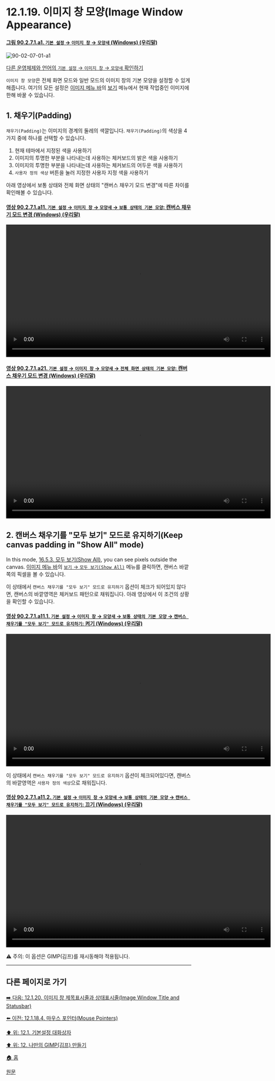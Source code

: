 # 12.1.19. 이미지 창 모양(Image Window Appearance)

<a id="90-02-07-01-a1"></a>

#### [그림 90.2.7.1.a1. `기본 설정` → `이미지 창` → `모양새` (Windows) (우리말)](./90-02-07-01-appearance.md#90-02-07-01-a1)
![90-02-07-01-a1](https://github.com/wonder13662/gimp/assets/15767104/d1a75c59-320f-4835-b679-c037ec4f7425)

[다른 운영체제와 언어의 `기본 설정` → `이미지 창` → `모양새` 확인하기](./90-02-07-01-appearance.md#90-02-07-01-a2)

`이미지 창 모양`은 전체 화면 모드와 일반 모드의 이미지 창의 기본 모양을 설정할 수 있게 해줍니다. 여기의 모든 설정은 [이미지 메뉴 바](./03-02-02-02-image-menu.md)의 [보기](./16-05-00-the-view-menu.md) 메뉴에서 현재 작업중인 이미지에 한해 바꿀 수 있습니다.

## 1. 채우기(Padding)

`채우기(Padding)`는 이미지의 경계의 둘레의 색깔입니다. `채우기(Padding)`의 색상을 4가지 중에 하나를 선택할 수 있습니다.

1. 현재 테마에서 지정된 색을 사용하기
2. 이미지의 투명한 부분을 나타내는데 사용하는 체커보드의 밝은 색을 사용하기
3. 이미지의 투명한 부분을 나타내는데 사용하는 체커보드의 어두운 색을 사용하기
4. `사용자 정의 색상` 버튼을 눌러 지정한 사용자 지정 색을 사용하기

아래 영상에서 보통 상태와 전체 화면 상태의 "캔버스 채우기 모드 변경"에 따른 차이를 확인해볼 수 있습니다.

<a id="90-02-07-01-a11"></a>

#### [영상 90.2.7.1.a11. `기본 설정` → `이미지 창` → `모양새` → `보통 상태의 기본 모양`: 캔버스 채우기 모드 변경 (Windows) (우리말)](./90-02-07-01-appearance.md#90-02-07-01-a11)
<video controls="controls" width="720" src="https://github.com/wonder13662/gimp/assets/15767104/0930f086-271a-493c-b199-b9a479676fed"></video>

<a id="90-02-07-01-a21"></a>

#### [영상 90.2.7.1.a21. `기본 설정` → `이미지 창` → `모양새` → `전체 화면 상태의 기본 모양`: 캔버스 채우기 모드 변경 (Windows) (우리말)](./90-02-07-01-appearance.md#90-02-07-01-a21)
<video controls="controls" width="720" src="https://github.com/wonder13662/gimp/assets/15767104/0e175518-d699-4e51-9241-5d711a51cf24"></video>

## 2. 캔버스 채우기를 "모두 보기" 모드로 유지하기(Keep canvas padding in "Show All" mode)
In this mode, [16.5.3. 모두 보기(Show All)](./16-05-03-show-all.md), you can see pixels outside the canvas. 
[이미지 메뉴 바](./03-02-02-02-image-menu.md)의 [`보기` → `모두 보기(Show All)`](./16-05-03-show-all.md) 메뉴를 클릭하면, 캔버스 바깥쪽의 픽셀을 볼 수 있습니다. 

이 상태에서 `캔버스 채우기를 "모두 보기" 모드로 유지하기` 옵션이 체크가 되어있지 않다면, 캔버스의 바깥영역은 체커보드 패턴으로 채워집니다. 아래 영상에서 이 조건의 상황을 확인할 수 있습니다.

<a id="90-02-07-01-a11-01"></a>

#### [영상 90.2.7.1.a11.1. `기본 설정` → `이미지 창` → `모양새` → `보통 상태의 기본 모양` → `캔버스 채우기를 "모두 보기" 모드로 유지하기`: 켜기 (Windows) (우리말)](./90-02-07-01-appearance.md#90-02-07-01-a11-01)
<video controls="controls" width="720" src="https://github.com/wonder13662/gimp/assets/15767104/7249cf07-8191-4ac2-8786-e8e1f3221c24"></video>


이 상태에서 `캔버스 채우기를 "모두 보기" 모드로 유지하기` 옵션이 체크되어있다면, 캔버스의 바깥영역은 `사용자 정의 색상`으로 채워집니다.

<a id="90-02-07-01-a11-02"></a>

#### [영상 90.2.7.1.a11.2. `기본 설정` → `이미지 창` → `모양새` → `보통 상태의 기본 모양` → `캔버스 채우기를 "모두 보기" 모드로 유지하기`: 끄기 (Windows) (우리말)](./90-02-07-01-appearance.md#90-02-07-01-a11-02)
<video controls="controls" width="720" src="https://github.com/wonder13662/gimp/assets/15767104/be8a4458-45a4-4f2a-b7fb-7af578d46bda"></video>

⚠️ 주의: 이 옵션은 GIMP(김프)를 재시동해야 적용됩니다.

***

## 다른 페이지로 가기

[➡️ 다음: 12.1.20. 이미지 창 제목표시줄과 상태표시줄(Image Window Title and Statusbar)](./12-01-20-image-window-title-and-statusbar.md)

[⬅️ 이전: 12.1.18.4. 마우스 포인터(Mouse Pointers)](./12-01-18-04-mouse_pointers.md)

[⬆️ 위: 12.1. 기본설정 대화상자](./12-01-00-preference-dialog.md)

[⬆️ 위: 12. 나만의 GIMP(김프) 만들기](./12-00-enrich-my-gimp.md)

[🏠 홈](./00-home.md)

[원문](https://docs.gimp.org/2.10/ko/gimp-pimping.html#gimp-prefs-image-window-appearance)
